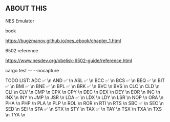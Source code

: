 ## ABOUT THIS
NES Emulator

book

https://bugzmanov.github.io/nes_ebook/chapter_1.html

6502 reference

https://www.nesdev.org/obelisk-6502-guide/reference.html

cargo test -- --nocapture

TODO LIST:
ADC ✅	\n
AND ✅	\n
ASL ✅	\n
BCC ✅	\n
BCS ✅	\n
BEQ ✅	\n
BIT ✅	\n
BMI ✅	\n
BNE ✅	\n
BPL ✅	\n
BRK ✅	\n
BVC	\n
BVS	\n
CLC	\n
CLD	\n
CLI	\n
CLV	\n
CMP	\n
CPX	\n
CPY	\n
DEC	\n
DEX	\n
DEY	\n
EOR	\n
INC	\n
INX	\n
INY	\n
JMP	\n
JSR	\n
LDA ✅	\n
LDX	\n
LDY	\n
LSR	\n
NOP	\n
ORA	\n
PHA	\n
PHP	\n
PLA	\n
PLP	\n
ROL	\n
ROR	\n
RTI	\n
RTS	\n
SBC ✅	\n
SEC	\n
SED	\n
SEI	\n
STA ✅	\n
STX	\n
STY	\n
TAX ✅	\n
TAY	\n
TSX	\n
TXA	\n
TXS	\n
TYA	\n
